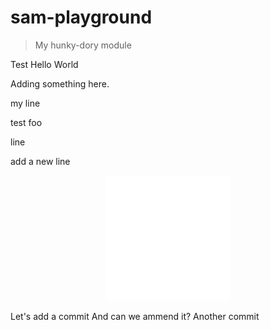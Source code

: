 # sam-playground

> My hunky-dory module

Test
Hello
World

Adding something here.

my line

test
foo

line

add a new line

<div align="center">
	<img src="sb.svg" width="200" height="200">
</div>

Let's add a commit
And can we ammend it?
Another commit